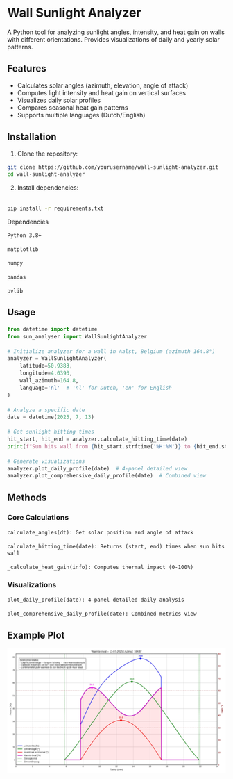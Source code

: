 # Wall Sunlight Analyzer

A Python tool for analyzing sunlight angles, intensity, and heat gain on walls with different orientations. Provides visualizations of daily and yearly solar patterns.

## Features

- Calculates solar angles (azimuth, elevation, angle of attack)
- Computes light intensity and heat gain on vertical surfaces
- Visualizes daily solar profiles
- Compares seasonal heat gain patterns
- Supports multiple languages (Dutch/English)

## Installation

1. Clone the repository:
```bash
git clone https://github.com/yourusername/wall-sunlight-analyzer.git
cd wall-sunlight-analyzer
```

2. Install dependencies:

```bash

pip install -r requirements.txt

```

Dependencies

    Python 3.8+

    matplotlib

    numpy

    pandas

    pvlib

## Usage
```python
from datetime import datetime
from sun_analyser import WallSunlightAnalyzer

# Initialize analyzer for a wall in Aalst, Belgium (azimuth 164.8°)
analyzer = WallSunlightAnalyzer(
    latitude=50.9383,
    longitude=4.0393,
    wall_azimuth=164.8,
    language='nl'  # 'nl' for Dutch, 'en' for English
)

# Analyze a specific date
date = datetime(2025, 7, 13)

# Get sunlight hitting times
hit_start, hit_end = analyzer.calculate_hitting_time(date)
print(f"Sun hits wall from {hit_start.strftime('%H:%M')} to {hit_end.strftime('%H:%M')}")

# Generate visualizations
analyzer.plot_daily_profile(date)  # 4-panel detailed view
analyzer.plot_comprehensive_daily_profile(date)  # Combined view
```
## Methods
### Core Calculations

    calculate_angles(dt): Get solar position and angle of attack

    calculate_hitting_time(date): Returns (start, end) times when sun hits wall

    _calculate_heat_gain(info): Computes thermal impact (0-100%)

### Visualizations

    plot_daily_profile(date): 4-panel detailed daily analysis

    plot_comprehensive_daily_profile(date): Combined metrics view

## Example Plot
![Example Plot](example_solar_plot.jpeg)

